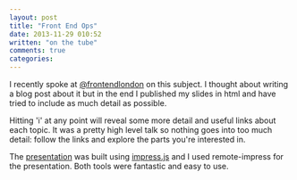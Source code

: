 ```yaml
---
layout: post
title: "Front End Ops"
date: 2013-11-29 010:52
written: "on the tube"
comments: true
categories: 
---
```


I recently spoke at [@frontendlondon](http://twitter.com/frontendlondon) on this subject. I thought about writing a blog post about it but in the end I published my slides in html and have tried to include as much detail as possible.

Hitting 'i' at any point will reveal some more detail and useful links about each topic. It was a pretty high level talk so nothing goes into too much detail: follow the links and explore the parts you're interested in.


The [presentation](http://www.ianfeather.co.uk/presentations/front-end-ops) was built using [impress.js](bartaz.github.io/impress.js/‎) and I used remote-impress for the presentation. Both tools were fantastic and easy to use.
